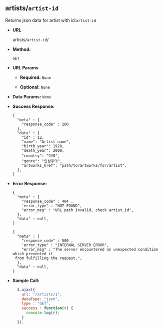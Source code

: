 **artists/`artist-id`**
----
  Returns json data for artist with id:`artist-id`

* **URL**

  artists/`artist-id`/

* **Method:**

  `GET`

*  **URL Params**

   * **Required:**
    `None`

   * **Optional:**
    `None`

* **Data Params:**
  `None`

* **Success Response:**

  ```
  {
    "meta" : {
      "response_code" : 200  
    },
    "data" : {
      "id" : 12,
      "name": "Artist name",
      "birth_year": 1920,
      "death_year": 2000,
      "country": "미국",
      "genre": "인상주의",
      "artworks_href": "path/to/artworks/for/artist",
    },
  }
  ```

* **Error Response:**
  ```
  {
    "meta" : {
      "response_code" : 404 ,
      'error_type" : "NOT FOUND",
      "error_msg" : "URL path invalid, check artist_id",
    },
    "data" : null,
  }
  ```

  ```
  {
    "meta" : {
      "response_code" : 500 ,
      'error_type" : "INTERNAL SERVER ERROR",
      "error_msg" : "The server encountered an unexpected condition which prevented it
   from fulfilling the request.",
    },
    "data" : null,
  }
  ```
  
* **Sample Call:**

  ```javascript
    $.ajax({
      url: "/artists/1",
      dataType: "json",
      type : "GET",
      success : function(r) {
        console.log(r);
      }
    });
  ```

